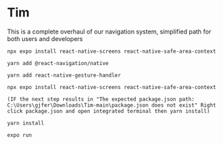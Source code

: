 # Tim
This is a complete overhaul of our navigation system, simplified path for both users and developers

`npx expo install react-native-screens react-native-safe-area-context`

`yarn add @react-navigation/native`

`yarn add react-native-gesture-handler`

`npx expo install react-native-screens react-native-safe-area-context`

`(IF the next step results in "The expected package.json path: C:\Users\gjfer\Downloads\Tim-main\package.json does not exist"
    Right click package.json and open integrated terminal then yarn install)`
    
`yarn install`

`expo run`
